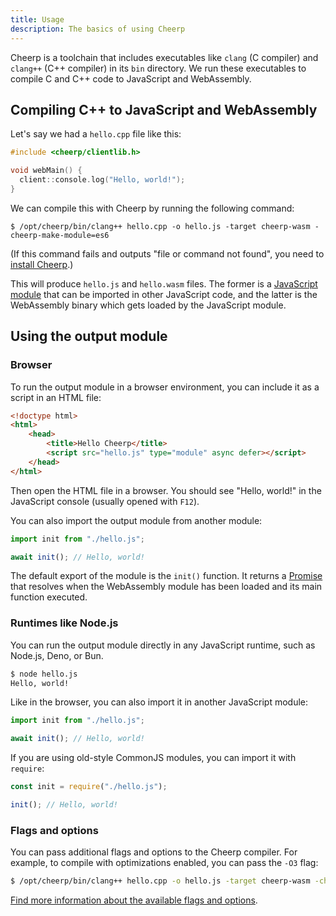 ```yaml
---
title: Usage
description: The basics of using Cheerp
---
```


Cheerp is a toolchain that includes executables like `clang` (C compiler) and `clang++` (C++ compiler) in its `bin` directory. We run these executables to compile C and C++ code to JavaScript and WebAssembly.

## Compiling C++ to JavaScript and WebAssembly

Let's say we had a `hello.cpp` file like this:

```cpp title=hello.cpp
#include <cheerp/clientlib.h>

void webMain() {
  client::console.log("Hello, world!");
}
```

We can compile this with Cheerp by running the following command:

```shell
$ /opt/cheerp/bin/clang++ hello.cpp -o hello.js -target cheerp-wasm -cheerp-make-module=es6
```

(If this command fails and outputs "file or command not found", you need to [install Cheerp](/cheerp/getting-started/installation).)

This will produce `hello.js` and `hello.wasm` files. The former is a [JavaScript module][module] that can be imported in other JavaScript code, and the latter is the WebAssembly binary which gets loaded by the JavaScript module.

## Using the output module

### Browser

To run the output module in a browser environment, you can include it as a script in an HTML file:

```html title=index.html {5}
<!doctype html>
<html>
	<head>
		<title>Hello Cheerp</title>
		<script src="hello.js" type="module" async defer></script>
	</head>
</html>
```

Then open the HTML file in a browser. You should see "Hello, world!" in the JavaScript console (usually opened with `F12`).

You can also import the output module from another module:

```js
import init from "./hello.js";

await init(); // Hello, world!
```

The default export of the module is the `init()` function. It returns a [Promise][promise] that resolves when the WebAssembly module has been loaded and its main function executed.

### Runtimes like Node.js

You can run the output module directly in any JavaScript runtime, such as Node.js, Deno, or Bun.

```sh
$ node hello.js
Hello, world!
```

Like in the browser, you can also import it in another JavaScript module:

```js
import init from "./hello.js";

await init(); // Hello, world!
```

If you are using old-style CommonJS modules, you can import it with `require`:

```js
const init = require("./hello.js");

init(); // Hello, world!
```

### Flags and options

You can pass additional flags and options to the Cheerp compiler. For example, to compile with optimizations enabled, you can pass the `-O3` flag:

```sh "-O3"
$ /opt/cheerp/bin/clang++ hello.cpp -o hello.js -target cheerp-wasm -cheerp-make-module=es6 -O3
```

[Find more information about the available flags and options](/cheerp/reference/compiler-options).

[module]: https://developer.mozilla.org/en-US/docs/Web/JavaScript/Guide/Modules
[promise]: https://developer.mozilla.org/en-US/docs/Web/JavaScript/Reference/Global_Objects/Promise
